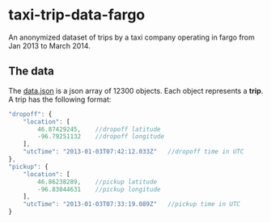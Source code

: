 # taxi-trip-data-fargo
An anonymized dataset of trips by a taxi company operating in fargo from Jan 2013 to March 2014.

## The data
The [data.json](https://raw.githubusercontent.com/muhasaho/taxi-trip-data-fargo/master/data.json) is a json array of 12300 objects. Each object represents a **trip**. A trip has the following format:
```javascript
"dropoff": {
    "location": [
        46.87429245,    //dropoff latitude
        -96.79251132    //dropoff longitude
    ], 
    "utcTime": "2013-01-03T07:42:12.033Z"   //dropoff time in UTC
}, 
"pickup": {
    "location": [
        46.86238289,    //pickup latitude
        -96.83044631    //pickup longitude
    ], 
    "utcTime": "2013-01-03T07:33:19.089Z"   //pickup time in UTC
}
```
